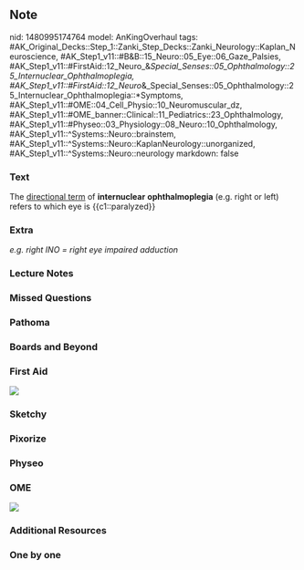 ## Note
nid: 1480995174764
model: AnKingOverhaul
tags: #AK_Original_Decks::Step_1::Zanki_Step_Decks::Zanki_Neurology::Kaplan_Neuroscience, #AK_Step1_v11::#B&B::15_Neuro::05_Eye::06_Gaze_Palsies, #AK_Step1_v11::#FirstAid::12_Neuro_&_Special_Senses::05_Ophthalmology::25_Internuclear_Ophthalmoplegia, #AK_Step1_v11::#FirstAid::12_Neuro_&_Special_Senses::05_Ophthalmology::25_Internuclear_Ophthalmoplegia::*Symptoms, #AK_Step1_v11::#OME::04_Cell_Physio::10_Neuromuscular_dz, #AK_Step1_v11::#OME_banner::Clinical::11_Pediatrics::23_Ophthalmology, #AK_Step1_v11::#Physeo::03_Physiology::08_Neuro::10_Ophthalmology, #AK_Step1_v11::^Systems::Neuro::brainstem, #AK_Step1_v11::^Systems::Neuro::KaplanNeurology::unorganized, #AK_Step1_v11::^Systems::Neuro::neurology
markdown: false

### Text
<div>
  The <u>directional term</u> of <b>internuclear</b>
  <b>ophthalmoplegia</b> (e.g. right or left) refers to which eye
  is {{c1::paralyzed}}
</div>

### Extra
<i>e.g. right INO = right eye impaired adduction</i>

### Lecture Notes


### Missed Questions


### Pathoma


### Boards and Beyond


### First Aid
<img src="tmpq8cLXy.png">

### Sketchy


### Pixorize


### Physeo


### OME
<div class="ome-widget">
  <a href=
  "https://onlinemeded.org/spa/pediatrics/ophthalmology/acquire?ref=anki">
  <img src="_OME_AnkiFlashcards_Lesson_4.png"></a>
</div>

### Additional Resources


### One by one

